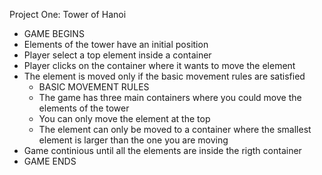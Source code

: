 Project One: Tower of Hanoi

* GAME BEGINS
* Elements of the tower have an initial position
* Player select a top element inside a container
* Player clicks on the container where it wants to move the element
* The element is moved only if the basic movement rules are satisfied
    * BASIC MOVEMENT RULES
    * The game has three main containers where you could move the elements of the tower
    * You can only move the element at the top
    * The element can only be moved to a container where the smallest element is larger than the one you are moving
* Game continious until all the elements are inside the rigth container
* GAME ENDS
